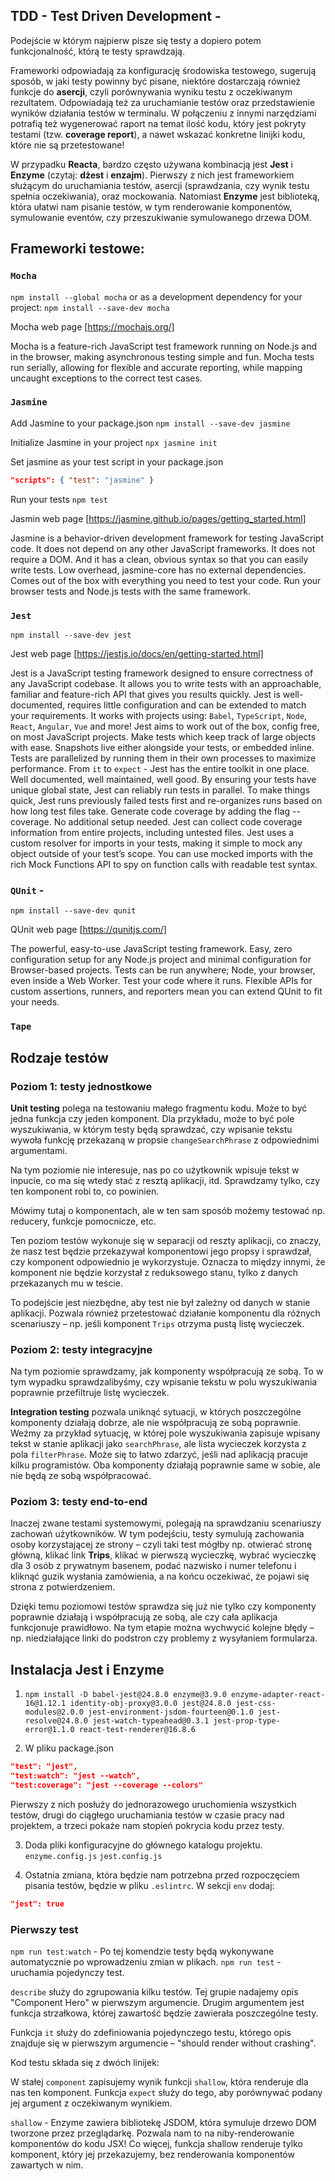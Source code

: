 ## TDD - Test Driven Development -
Podejście w którym najpierw pisze się testy a dopiero potem funkcjonalność, którą te testy sprawdzają.

Frameworki odpowiadają za konfigurację środowiska testowego, sugerują sposób, w jaki testy powinny być pisane, niektóre dostarczają również funkcje do **asercji**, czyli porównywania wyniku testu z oczekiwanym rezultatem. Odpowiadają też za uruchamianie testów oraz przedstawienie wyników działania testów w terminalu. W połączeniu z innymi narzędziami potrafią też wygenerować raport na temat ilość kodu, który jest pokryty testami (tzw. __coverage report__), a nawet wskazać konkretne linijki kodu, które nie są przetestowane!

W przypadku __Reacta__, bardzo często używana kombinacją jest **Jest** i **Enzyme** (czytaj: __dżest__ i __enzajm__). Pierwszy z nich jest frameworkiem służącym do uruchamiania testów, asercji (sprawdzania, czy wynik testu spełnia oczekiwania), oraz mockowania. Natomiast **Enzyme** jest biblioteką, która ułatwi nam pisanie testów, w tym renderowanie komponentów, symulowanie eventów, czy przeszukiwanie symulowanego drzewa DOM.


## Frameworki testowe:
### `Mocha`
`npm install --global mocha`
or as a development dependency for your project:
`npm install --save-dev mocha`

Mocha web page [https://mochajs.org/]

Mocha is a feature-rich JavaScript test framework running on Node.js and in the browser, making asynchronous testing simple and fun. Mocha tests run serially, allowing for flexible and accurate reporting, while mapping uncaught exceptions to the correct test cases.


### `Jasmine`
Add Jasmine to your package.json
`npm install --save-dev jasmine`

Initialize Jasmine in your project
`npx jasmine init`

Set jasmine as your test script in your package.json
``` json
"scripts": { "test": "jasmine" }

```

Run your tests
`npm test`

Jasmin web page [https://jasmine.github.io/pages/getting_started.html]

Jasmine is a behavior-driven development framework for testing JavaScript code. It does not depend on any other JavaScript frameworks. It does not require a DOM. And it has a clean, obvious syntax so that you can easily write tests.
Low overhead, jasmine-core has no external dependencies.
Comes out of the box with everything you need to test your code.
Run your browser tests and Node.js tests with the same framework.


### `Jest`

`npm install --save-dev jest`

Jest web page [https://jestjs.io/docs/en/getting-started.html]

Jest is a JavaScript testing framework designed to ensure correctness of any JavaScript codebase. It allows you to write tests with an approachable, familiar and feature-rich API that gives you results quickly.
Jest is well-documented, requires little configuration and can be extended to match your requirements.
It works with projects using: `Babel`, `TypeScript`, `Node`, `React`, `Angular`, `Vue` and more!
Jest aims to work out of the box, config free, on most JavaScript projects.
Make tests which keep track of large objects with ease. Snapshots live either alongside your tests, or embedded inline.
Tests are parallelized by running them in their own processes to maximize performance.
From `it` to `expect` - Jest has the entire toolkit in one place. Well documented, well maintained, well good.
By ensuring your tests have unique global state, Jest can reliably run tests in parallel. To make things quick, Jest runs previously failed tests first and re-organizes runs based on how long test files take.
Generate code coverage by adding the flag --coverage. No additional setup needed. Jest can collect code coverage information from entire projects, including untested files.
Jest uses a custom resolver for imports in your tests, making it simple to mock any object outside of your test’s scope. You can use mocked imports with the rich Mock Functions API to spy on function calls with readable test syntax.


### `QUnit` -
`npm install --save-dev qunit`

QUnit web page [https://qunitjs.com/]

The powerful, easy-to-use JavaScript testing framework.
Easy, zero configuration setup for any Node.js project and minimal configuration for Browser-based projects.
Tests can be run anywhere; Node, your browser, even inside a Web Worker. Test your code where it runs.
Flexible APIs for custom assertions, runners, and reporters mean you can extend QUnit to fit your needs.

### `Tape`


## Rodzaje testów

### Poziom 1: testy jednostkowe
**Unit testing** polega na testowaniu małego fragmentu kodu. Może to być jedna funkcja czy jeden komponent. Dla przykładu, może to być pole wyszukiwania, w którym testy będą sprawdzać, czy wpisanie tekstu wywoła funkcję przekazaną w propsie `changeSearchPhrase` z odpowiednimi argumentami.

Na tym poziomie nie interesuje, nas po co użytkownik wpisuje tekst w inpucie, co ma się wtedy stać z resztą aplikacji, itd. Sprawdzamy tylko, czy ten komponent robi to, co powinien.

Mówimy tutaj o komponentach, ale w ten sam sposób możemy testować np. reducery, funkcje pomocnicze, etc.

Ten poziom testów wykonuje się w separacji od reszty aplikacji, co znaczy, że nasz test będzie przekazywał komponentowi jego propsy i sprawdzał, czy komponent odpowiednio je wykorzystuje. Oznacza to między innymi, że komponent nie będzie korzystał z reduksowego stanu, tylko z danych przekazanych mu w teście.

To podejście jest niezbędne, aby test nie był zależny od danych w stanie aplikacji. Pozwala również przetestować działanie komponentu dla różnych scenariuszy – np. jeśli komponent `Trips` otrzyma pustą listę wycieczek.


### Poziom 2: testy integracyjne
Na tym poziomie sprawdzamy, jak komponenty współpracują ze sobą. To w tym wypadku sprawdzalibyśmy, czy wpisanie tekstu w polu wyszukiwania poprawnie przefiltruje listę wycieczek.

**Integration testing** pozwala uniknąć sytuacji, w których poszczególne komponenty działają dobrze, ale nie współpracują ze sobą poprawnie. Weźmy za przykład sytuację, w której pole wyszukiwania zapisuje wpisany tekst w stanie aplikacji jako `searchPhrase`, ale lista wycieczek korzysta z pola `filterPhrase`. Może się to łatwo zdarzyć, jeśli nad aplikacją pracuje kilku programistów. Oba komponenty działają poprawnie same w sobie, ale nie będą ze sobą współpracować.

### Poziom 3: testy end-to-end
Inaczej zwane testami systemowymi, polegają na sprawdzaniu scenariuszy zachowań użytkowników. W tym podejściu, testy symulują zachowania osoby korzystającej ze strony – czyli taki test mógłby np. otwierać stronę główną, klikać link __Trips__, klikać w pierwszą wycieczkę, wybrać wycieczkę dla 3 osób z prywatnym basenem, podać nazwisko i numer telefonu i kliknąć guzik wysłania zamówienia, a na końcu oczekiwać, że pojawi się strona z potwierdzeniem.

Dzięki temu poziomowi testów sprawdza się już nie tylko czy komponenty poprawnie działają i współpracują ze sobą, ale czy cała aplikacja funkcjonuje prawidłowo. Na tym etapie można wychwycić kolejne błędy – np. niedziałające linki do podstron czy problemy z wysyłaniem formularza.

## Instalacja Jest i Enzyme
1. `npm install -D babel-jest@24.8.0 enzyme@3.9.0 enzyme-adapter-react-16@1.12.1 identity-obj-proxy@3.0.0 jest@24.8.0 jest-css-modules@2.0.0 jest-environment-jsdom-fourteen@0.1.0 jest-resolve@24.8.0 jest-watch-typeahead@0.3.1 jest-prop-type-error@1.1.0 react-test-renderer@16.8.6`

2. W pliku package.json
```json
"test": "jest",
"test:watch": "jest --watch",
"test:coverage": "jest --coverage --colors"
```
Pierwszy z nich posłuży do jednorazowego uruchomienia wszystkich testów, drugi do ciągłego uruchamiania testów w czasie pracy nad projektem, a trzeci pokaże nam stopień pokrycia kodu przez testy.

3. Doda pliki konfiguracyjne do głównego katalogu projektu.
`enzyme.config.js`
`jest.config.js`

4. Ostatnia zmiana, która będzie nam potrzebna przed rozpoczęciem pisania testów, będzie w pliku `.eslintrc`. W sekcji `env` dodaj:
```json
"jest": true
```

### Pierwszy test
`npm run test:watch` - Po tej komendzie testy będą wykonywane automatycznie po wprowadzeniu zmian w plikach.
`npm run test` - uruchamia pojedynczy test.

`describe` służy do zgrupowania kilku testów. Tej grupie nadajemy opis "Component Hero" w pierwszym argumencie. Drugim argumentem jest funkcja strzałkowa, której zawartość będzie zawierała poszczególne testy.

Funkcja `it` służy do zdefiniowania pojedynczego testu, którego opis znajduje się w pierwszym argumencie – "should render without crashing".

Kod testu składa się z dwóch linijek:

W stałej `component` zapisujemy wynik funkcji `shallow`, która renderuje dla nas ten komponent.
Funkcja `expect` służy do tego, aby porównywać podany jej argument z oczekiwanym wynikiem.

`shallow` - Enzyme zawiera bibliotekę JSDOM, która symuluje drzewo DOM tworzone przez przeglądarkę. Pozwala nam to na niby-renderowanie komponentów do kodu JSX! Co więcej, funkcja shallow renderuje tylko komponent, który jej przekazujemy, bez renderowania komponentów zawartych w nim.
